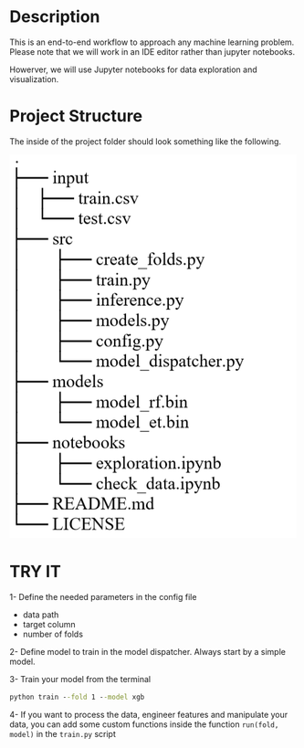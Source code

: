 # Description

This is an end-to-end workflow to approach any machine learning problem.
Please note that we will work in an IDE editor rather than jupyter notebooks.

Howerver, we will use Jupyter notebooks for data exploration and visualization.

# Project Structure

The inside of the project folder should look something like the following.

![](img/project_structure.PNG)

# TRY IT

1- Define the needed parameters in the config file

- data path
- target column
- number of folds

2- Define model to train in the model dispatcher. Always start by a simple model.

3- Train your model from the terminal
```cmd
python train --fold 1 --model xgb
```

4- If you want to process the data, engineer features and manipulate your data, you can add some custom functions inside the 
function `run(fold, model)` in the `train.py` script 
